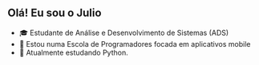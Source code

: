  ## Olá! Eu sou o Julio
- 🎓 Estudante de Análise e Desenvolvimento de Sistemas (ADS)
- 📱 Estou numa Escola de Programadores focada em aplicativos mobile
- 🐍 Atualmente estudando Python.

